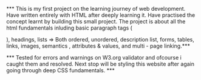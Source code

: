 *** This is my first project on the learning journey of web development. Have written entirely with HTML after deeply learning it. Have practised the concept learnt by building this small project.
The project is about all the html fundamentals inluding basic paragraph tags (<p></p>), headings, lists => Both ordered, unordered, description list, forms, tables, links, images, semantics 
, attributes & values, and multi - page linking.***

*** Tested for errors and warnings on W3.org validator and ofcourse i caught them and resolved.
Next stop will be styling this website after again going through deep CSS fundamentals. ***
